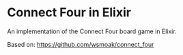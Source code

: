 # Connect Four in Elixir

An implementation of the Connect Four board game in Elixir.

Based on: https://github.com/wsmoak/connect_four
